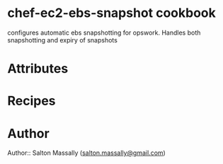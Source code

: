 # chef-ec2-ebs-snapshot cookbook

configures automatic ebs snapshotting for opswork. Handles both snapshotting and expiry of snapshots 

# Attributes


# Recipes



# Author

Author:: Salton Massally (<salton.massally@gmail.com>)
